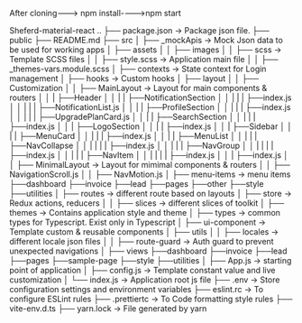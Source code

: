 After cloning---> npm install---->npm start


Sheferd-material-react
..
├── package.json           -> Package json file.
├── public
├── README.md
├── src
│   ├── _mockApis          -> Mock Json data to be used for working apps
│   ├── assets
│   │   ├── images
│   │   ├── scss           -> Template SCSS files
│   │       ├── style.scss -> Application main file
│   │       ├── _themes-vars.module.scss
│   ├── contexts           -> State context for Login management
│   ├── hooks              -> Custom hooks
│   ├── layout
│   │   ├── Customization 
│   │   ├── MainLayout  -> Layout for main components & routers
│   │   |   ├──Header
│   │   |   |   ├──NotificationSection
│   │   |   |   |   ├──index.js
│   │   |   |   |   ├──NotificationList.js
│   │   |   |   ├──ProfileSection
│   │   |   |   |   ├──index.js
│   │   |   |   |   ├──UpgradePlanCard.js
│   │   |   |   ├──SearchSection
│   │   |   |   |   ├──index.js
│   │   |   ├──LogoSection
│   │   |   |   ├──index.js
│   │   |   ├──Sidebar
│   │   |   |   ├──MenuCard
│   │   |   |   |   ├──index.js
│   │   |   |   ├──MenuList
│   │   |   |   |   ├──NavCollapse
│   │   |   |   |   |   ├──index.js
│   │   |   |   |   ├──NavGroup
│   │   |   |   |   |   ├──index.js
│   │   |   |   |   ├──NavItem
│   │   |   |   |   |   ├──index.js
│   │   |   ├──index.js
│   │   ├── MinimalLayout  -> Layout for mimimal components & routers
│   │   ├── NavigationScroll.js
│   │   ├── NavMotion.js
│   ├── menu-items         -> menu items
        ├──dashboard
        ├──invoice
        ├──lead
        ├──pages
        ├──other
        ├──style
        ├──utilities
│   ├── routes             -> different route based on layouts
│   ├── store              -> Redux actions, reducers
│   │   ├── slices         -> different slices of toolkit
│   ├── themes             -> Contains application style and theme
│   ├── types              -> common types for Typescript. Exist only in Typescript
│   ├── ui-component       -> Template custom & reusable components
│   ├── utils
│   │   ├── locales        -> different locale json files
│   │   ├── route-guard    -> Auth guard to prevent unexpected navigations
│   ├── views
        ├──dashboard
        ├──invoice
        ├──lead
        ├──pages
        ├──sample-page
        ├──style
        ├──utilities
│   ├── App.js             -> starting point of application
│   ├── config.js          -> Template constant value and live customization
│   └── index.js           -> Application root js file
├── .env                   -> Store configuration settings and environment variables
├── eslint.rc              -> To configure ESLint rules 
├── .prettiertc            -> To Code formatting style rules
├── vite-env.d.ts
├── yarn.lock              -> File generated by yarn
